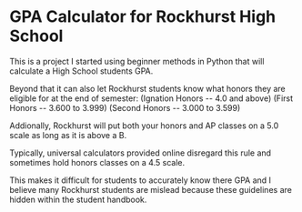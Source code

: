 # GPA Calculator for Rockhurst High School

This is a project I started using beginner methods in Python that will calculate a High School students GPA.

Beyond that it can also let Rockhurst students know what honors they are eligible for at the end of semester:
(Ignation Honors -- 4.0 and above)
(First Honors -- 3.600 to 3.999)
(Second Honors -- 3.000 to 3.599)

Addionally, Rockhurst will put both your honors and AP classes on a 5.0 scale as long as it is above a B.

Typically, universal calculators provided online disregard this rule and sometimes hold honors classes on a 4.5 scale.

This makes it difficult for students to accurately know there GPA and I believe many Rockhurst students are mislead
because these guidelines are hidden within the student handbook.

